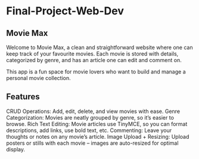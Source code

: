 # Final-Project-Web-Dev


## Movie Max

Welcome to Movie Max, a clean and straightforward website where one can keep track of your favourite movies. Each movie is stored with details, categorized by genre, and has an article one can edit and comment on.

This app is a fun space for movie lovers who want to build and manage a personal movie collection.

## Features

CRUD Operations: Add, edit, delete, and view movies with ease.
Genre Categorization: Movies are neatly grouped by genre, so it’s easier to browse.
Rich Text Editing: Movie articles use TinyMCE, so you can format descriptions, add links, use bold text, etc.
Commenting: Leave your thoughts or notes on any movie’s article.
Image Upload + Resizing: Upload posters or stills with each movie – images are auto-resized for optimal display.
